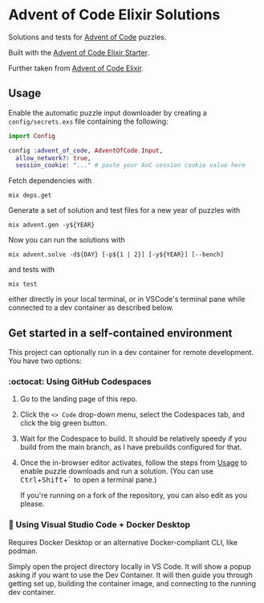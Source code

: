 # Advent of Code Elixir Solutions

Solutions and tests for [Advent of Code][aoc] puzzles.

Built with the [Advent of Code Elixir Starter][aoc-starter].

Further taken from [Advent of Code Elixir][aoc-elixir].

## Usage

Enable the automatic puzzle input downloader by creating a `config/secrets.exs`
file containing the following:

```elixir
import Config

config :advent_of_code, AdventOfCode.Input,
  allow_network?: true,
  session_cookie: "..." # paste your AoC session cookie value here
```

Fetch dependencies with
```shell
mix deps.get
```

Generate a set of solution and test files for a new year of puzzles with
```shell
mix advent.gen -y${YEAR}
```

Now you can run the solutions with
```shell
mix advent.solve -d${DAY} [-p${1 | 2}] [-y${YEAR}] [--bench]
```

and tests with
```shell
mix test
```

either directly in your local terminal, or in VSCode's terminal pane while
connected to a dev container as described below.

## Get started in a self-contained environment

This project can optionally run in a dev container for remote development.\
You have two options:

### :octocat: Using GitHub Codespaces
1. Go to the landing page of this repo.
1. Click the `<> Code` drop-down menu, select the Codespaces tab, and click the
   big green button.
1. Wait for the Codespace to build. It should be relatively speedy if you build
   from the main branch, as I have prebuilds configured for that.
1. Once the in-browser editor activates, follow the steps from [Usage](#usage)
   to enable puzzle downloads and run a solution. (You can use
   <kbd>Ctrl</kbd>+<kbd>Shift</kbd>+<kbd>`</kbd> to open a terminal pane.)

   If you're running on a fork of the repository, you can also edit as you
   please.

### :whale: Using Visual Studio Code + Docker Desktop

Requires Docker Desktop or an alternative Docker-compliant CLI, like podman.

Simply open the project directory locally in VS Code. It will show a popup
asking if you want to use the Dev Container. It will then guide you through
getting set up, building the container image, and connecting to the running dev
container.

[aoc]: https://adventofcode.com/
[aoc-starter]: https://github.com/mhanberg/advent-of-code-elixir-starter
[aoc-elixir]: https://github.com/jzimbel/adventofcode-elixir
[docker]: https://www.docker.com/products/docker-desktop
[dev-container]:
    https://code.visualstudio.com/docs/devcontainers/create-dev-container